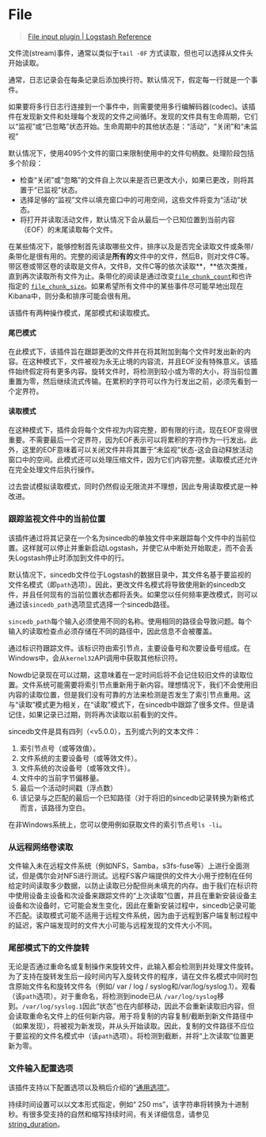# File

> [File input plugin | Logstash Reference](https://www.elastic.co/guide/en/logstash/current/plugins-inputs-file.html)



文件流(stream)事件，通常以类似于`tail -0F` 方式读取，但也可以选择从文件头开始读取。

通常，日志记录会在每条记录后添加换行符。默认情况下，假定每一行就是一个事件。

如果要将多行日志行连接到一个事件中，则需要使用多行编解码器(codec)。该插件在发现新文件和处理每个发现的文件之间循环。发现的文件具有生命周期，它们以“监视”或“已忽略”状态开始。生命周期中的其他状态是：“活动”，“关闭”和“未监视”

默认情况下，使用4095个文件的窗口来限制使用中的文件句柄数。处理阶段包括多个阶段：

- 检查“关闭”或“忽略”的文件自上次以来是否已更改大小，如果已更改，则将其置于“已监视”状态。
- 选择足够的“监视”文件以填充窗口中的可用空间，这些文件将变为“活动”状态。
- 将打开并读取活动文件，默认情况下会从最后一个已知位置到当前内容（EOF）的末尾读取每个文件。

在某些情况下，能够控制首先读取哪些文件，排序以及是否完全读取文件或条带/条带化是很有用的。完整的阅读是**所有的**文件中的文件，然后B，则对文件C等。带区卷或带区卷的读取是文件A，文件B，文件C等的依次读取**，**依次类推，直到再次读取所有文件为止。条带化的阅读是通过改变[`file_chunk_count`](https://www.elastic.co/guide/en/logstash/current/plugins-inputs-file.html#plugins-inputs-file-file_chunk_count "file_chunk_count")和也许指定的 [`file_chunk_size`](https://www.elastic.co/guide/en/logstash/current/plugins-inputs-file.html#plugins-inputs-file-file_chunk_size "file_chunk_size")。如果希望所有文件中的某些事件尽可能早地出现在Kibana中，则分条和排序可能会很有用。

该插件有两种操作模式，尾部模式和读取模式。

#### 尾巴模式

在此模式下，该插件旨在跟踪更改的文件并在将其附加到每个文件时发出新的内容。在这种模式下，文件被视为永无止境的内容流，并且EOF没有特殊意义。该插件始终假定将有更多内容。旋转文件时，将检测到较小或为零的大小，将当前位置重置为零，然后继续流式传输。在累积的字符可以作为行发出之前，必须先看到一个定界符。

#### 读取模式

在这种模式下，插件会将每个文件视为内容完整，即有限的行流，现在EOF变得很重要。不需要最后一个定界符，因为EOF表示可以将累积的字符作为一行发出。此外，这里的EOF意味着可以关闭文件并将其置于“未监视”状态-这会自动释放活动窗口中的空间。此模式还可以处理压缩文件，因为它们内容完整。读取模式还允许在完全处理文件后执行操作。

过去尝试模拟读取模式，同时仍然假设无限流并不理想，因此专用读取模式是一种改进。

### 跟踪监视文件中的当前位置

该插件通过将其记录在一个名为sincedb的单独文件中来跟踪每个文件中的当前位置。这样就可以停止并重新启动Logstash，并使它从中断处开始取走，而不会丢失Logstash停止时添加到文件中的行。

默认情况下，sincedb文件位于Logstash的数据目录中，其文件名基于要监视的文件名模式（即`path`选项）。因此，更改文件名模式将导致使用新的sincedb文件，并且任何现有的当前位置状态都将丢失。如果您以任何频率更改模式，则可以通过该`sincedb_path`选项显式选择一个sincedb路径。

`sincedb_path`每个输入必须使用不同的名称。使用相同的路径会导致问题。每个输入的读取检查点必须存储在不同的路径中，因此信息不会被覆盖。

通过标识符跟踪文件。该标识符由索引节点，主要设备号和次要设备号组成。在Windows中，会从`kernel32`API调用中获取其他标识符。

Nowdb记录现在可以过期，这意味着在一定时间后将不会记住较旧文件的读取位置。文件系统可能需要将索引节点重新用于新内容。理想情况下，我们不会使用旧内容的读取位置，但是我们没有可靠的方法来检测是否发生了索引节点重用。这与“读取”模式更为相关，在“读取”模式下，在sincedb中跟踪了很多文件。但是请记住，如果记录已过期，则将再次读取以前看到的文件。

sincedb文件是具有四列（<v5.0.0），五列或六列的文本文件：

1. 索引节点号（或等效值）。
2. 文件系统的主要设备号（或等效文件）。
3. 文件系统的次设备号（或等效文件）。
4. 文件中的当前字节偏移量。
5. 最后一个活动时间戳（浮点数）
6. 该记录与之匹配的最后一个已知路径（对于将旧的sincedb记录转换为新格式而言，该路径为空白。

在非Windows系统上，您可以使用例如获取文件的索引节点号`ls -li`。

### 从远程网络卷读取

文件输入未在远程文件系统（例如NFS，Samba，s3fs-fuse等）上进行全面测试，但是偶尔会对NFS进行测试。远程FS客户端提供的文件大小用于控制在任何给定时间读取多少数据，以防止读取已分配但尚未填充的内存。由于我们在标识符中使用设备主设备和次设备来跟踪文件的“上次读取”位置，并且在重新安装设备主设备和次设备时，它可能会发生变化，因此在重新安装过程中，sincedb记录可能不匹配。读取模式可能不适用于远程文件系统，因为由于远程到客户端复制过程中的延迟，客户端发现时的文件大小可能与远程发现的文件大小不同。

### 尾部模式下的文件旋转

无论是否通过重命名或复制操作来旋转文件，此输入都会检测到并处理文件旋转。为了支持在旋转发生后一段时间内写入旋转文件的程序，请在文件名模式中同时包含原始文件名和旋转文件名（例如/ var / log / syslog和/var/log/syslog.1）。观看（该`path`选项）。对于重命名，将检测到inode已从 `/var/log/syslog`移到。`/var/log/syslog.1`因此“状态”也在内部移动，因此不会重新读取旧内容，但会读取重命名文件上的任何新内容。用于将复制的内容复制/截断到新文件路径中（如果发现），将被视为新发现，并从头开始读取。因此，复制的文件路径不应位于要监视的文件名模式中（该`path`选项）。将检测到截断，并将“上次读取”位置更新为零。

### 文件输入配置选项

该插件支持以下配置选项以及稍后介绍的“[通用选项”](https://www.elastic.co/guide/en/logstash/current/plugins-inputs-file.html#plugins-inputs-file-common-options "常用选项")。

持续时间设置可以以文本形式指定，例如“ 250 ms”，该字符串将转换为十进制秒。有很多受支持的自然和缩写持续时间，有关详细信息，请参见[string_duration](https://www.elastic.co/guide/en/logstash/current/plugins-inputs-file.html#plugins-inputs-file-string_duration "字符串持续时间")。


